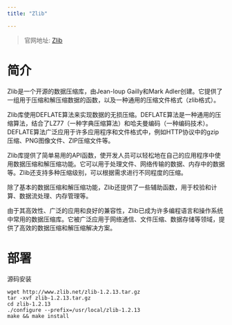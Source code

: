 ```yaml
---
title: "Zlib"

---
```


> 官网地址: [Zlib](http://www.zlib.net/)

# 简介

Zlib是一个开源的数据压缩库，由Jean-loup Gailly和Mark Adler创建。它提供了一组用于压缩和解压缩数据的函数，以及一种通用的压缩文件格式（zlib格式）。

Zlib库使用DEFLATE算法来实现数据的无损压缩。DEFLATE算法是一种通用的压缩算法，结合了LZ77（一种字典压缩算法）和哈夫曼编码（一种编码技术）。DEFLATE算法广泛应用于许多应用程序和文件格式中，例如HTTP协议中的gzip压缩、PNG图像文件、ZIP压缩文件等。

Zlib库提供了简单易用的API函数，使开发人员可以轻松地在自己的应用程序中使用数据压缩和解压缩功能。它可以用于处理文件、网络传输的数据、内存中的数据等。Zlib还支持多种压缩级别，可以根据需求进行不同程度的压缩。

除了基本的数据压缩和解压缩功能，Zlib还提供了一些辅助函数，用于校验和计算、数据流处理、内存管理等。

由于其高效性、广泛的应用和良好的兼容性，Zlib已成为许多编程语言和操作系统中常用的数据压缩库。它被广泛应用于网络通信、文件压缩、数据存储等领域，提供了高效的数据压缩和解压缩解决方案。

# 部署

源码安装
```shell
wget http://www.zlib.net/zlib-1.2.13.tar.gz
tar -xvf zlib-1.2.13.tar.gz
cd zlib-1.2.13
./configure --prefix=/usr/local/zlib-1.2.13
make && make install
```
